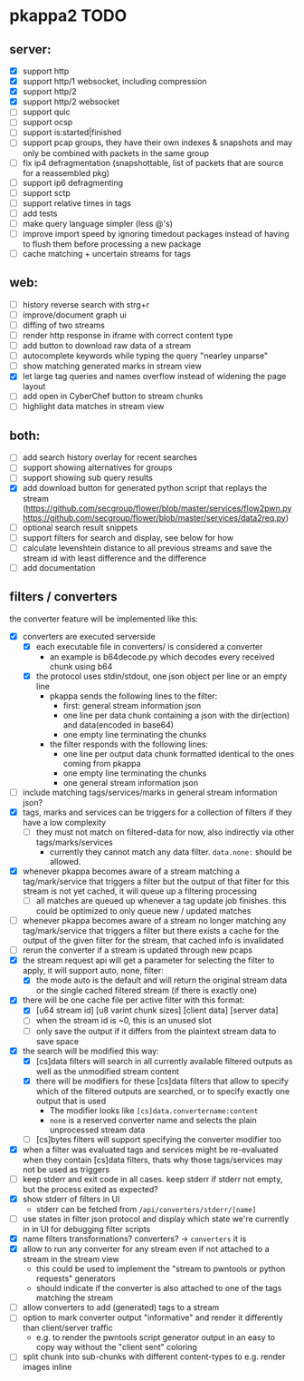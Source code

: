 # pkappa2 TODO

## server:
- [x] support http
- [x] support http/1 websocket, including compression
- [x] support http/2
- [x] support http/2 websocket
- [ ] support quic
- [ ] support ocsp
- [ ] support is:started|finished
- [ ] support pcap groups, they have their own indexes & snapshots and may only be combined with packets in the same group
- [ ] fix ip4 defragmentation (snapshottable, list of packets that are source for a reassembled pkg)
- [ ] support ip6 defragmenting
- [ ] support sctp
- [ ] support relative times in tags
- [ ] add tests
- [ ] make query language simpler (less @'s)
- [ ] improve import speed by ignoring timedout packages instead of having to flush them before processing a new package
- [ ] cache matching + uncertain streams for tags

## web:
- [ ] history reverse search with strg+r
- [ ] improve/document graph ui
- [ ] diffing of two streams
- [ ] render http response in iframe with correct content type
- [ ] add button to download raw data of a stream
- [ ] autocomplete keywords while typing the query "nearley unparse"
- [ ] show matching generated marks in stream view
- [x] let large tag queries and names overflow instead of widening the page layout
- [ ] add open in CyberChef button to stream chunks
- [ ] highlight data matches in stream view

## both:
- [ ] add search history overlay for recent searches
- [ ] support showing alternatives for groups
- [ ] support showing sub query results
- [x] add download button for generated python script that replays the stream (https://github.com/secgroup/flower/blob/master/services/flow2pwn.py https://github.com/secgroup/flower/blob/master/services/data2req.py)
- [ ] optional search result snippets
- [ ] support filters for search and display, see below for how
- [ ] calculate levenshtein distance to all previous streams and save the stream id with least difference and the difference
- [ ] add documentation

## filters / converters
the converter feature will be implemented like this:
- [x] converters are executed serverside
  - [x] each executable file in converters/ is considered a converter
    - an example is b64decode.py which decodes every received chunk using b64
  - [x] the protocol uses stdin/stdout, one json object per line or an empty line
    - pkappa sends the following lines to the filter:
      - first: general stream information json
      - one line per data chunk containing a json with the dir(ection) and data(encoded in base64)
      - one empty line terminating the chunks
    - the filter responds with the following lines:
      - one line per output data chunk formatted identical to the ones coming from pkappa
      - one empty line terminating the chunks
      - one general stream information json
- [ ] include matching tags/services/marks in general stream information json?
- [x] tags, marks and services can be triggers for a collection of filters if they have a low complexity
  - [ ] they must not match on filtered-data for now, also indirectly via other tags/marks/services
    - currently they cannot match any data filter. `data.none:` should be allowed.
- [x] whenever pkappa becomes aware of a stream matching a tag/mark/service that triggers a filter but the output of that filter for this stream is not yet cached, it will queue up a filtering processing
  - [ ] all matches are queued up whenever a tag update job finishes. this could be optimized to only queue new / updated matches
- [ ] whenever pkappa becomes aware of a stream no longer matching any tag/mark/service that triggers a filter but there exists a cache for the output of the given filter for the stream, that cached info is invalidated
- [ ] rerun the converter if a stream is updated through new pcaps
- [x] the stream request api will get a parameter for selecting the filter to apply, it will support auto, none, filter:<name>
  - [x] the mode auto is the default and will return the original stream data or the single cached filtered stream (if there is exactly one)
- [x] there will be one cache file per active filter with this format:
  - [x] [u64 stream id] [u8 varint chunk sizes] [client data] [server data]
  - [ ] when the stream id is ~0, this is an unused slot
  - [ ] only save the output if it differs from the plaintext stream data to save space
- [x] the search will be modified this way:
  - [x] [cs]data filters will search in all currently available filtered outputs as well as the unmodified stream content
  - [x] there will be modifiers for these [cs]data filters that allow to specify which of the filtered outputs are searched, or to specify exactly one output that is used
    - The modifier looks like `[cs]data.convertername:content`
    - `none` is a reserved converter name and selects the plain unprocessed stream data
  - [ ] [cs]bytes filters will support specifying the converter modifier too
- [x] when a filter was evaluated tags and services might be re-evaluated when they contain [cs]data filters, thats why those tags/services may not be used as triggers
- [ ] keep stderr and exit code in all cases. keep stderr if stderr not empty, but the process exited as expected?
- [x] show stderr of filters in UI
  - stderr can be fetched from `/api/converters/stderr/[name]`
- [ ] use states in filter json protocol and display which state we're currently in in UI for debugging filter scripts
- [x] name filters transformations? converters? -> `converters` it is
- [x] allow to run any converter for any stream even if not attached to a stream in the stream view
  - this could be used to implement the "stream to pwntools or python requests" generators
  - should indicate if the converter is also attached to one of the tags matching the stream
- [ ] allow converters to add (generated) tags to a stream
- [ ] option to mark converter output "informative" and render it differently than client/server traffic
  - e.g. to render the pwntools script generator output in an easy to copy way without the "client sent" coloring
- [ ] split chunk into sub-chunks with different content-types to e.g. render images inline
